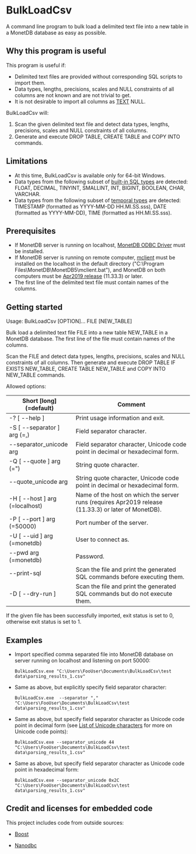 # BulkLoadCsv

A command line program to bulk load a delimited text file into a new table in a MonetDB database as easy as possible.

## Why this program is useful

This program is useful if:

 * Delimited text files are provided without corresponding SQL scripts to import them.
 * Data types, lengths, precisions, scales and NULL constraints of all columns are not known and are not trivial to get.
 * It is not desirable to import all columns as [TEXT](https://www.monetdb.org/Documentation/Manuals/SQLreference/BuiltinTypes) NULL.

 BulkLoadCsv will:
 1. Scan the given delimited text file and detect data types, lengths, precisions, scales and NULL constraints of all columns. 
 1. Generate and execute DROP TABLE, CREATE TABLE and COPY INTO commands.

## Limitations

* At this time, BulkLoadCsv is available only for 64-bit Windows.
* Data types from the following subset of [built-in SQL types](https://www.monetdb.org/Documentation/Manuals/SQLreference/BuiltinTypes) are detected: 
FLOAT, DECIMAL, TINYINT, SMALLINT, INT, BIGINT, BOOLEAN, CHAR, VARCHAR.
* Data types from the following subset of [temporal types](https://www.monetdb.org/Documentation/SQLreference/Temporal) are detected:
TIMESTAMP (formatted as YYYY-MM-DD HH.MI.SS.sss), DATE (formatted as YYYY-MM-DD), TIME (formatted as HH.MI.SS.sss).

## Prerequisites

* If MonetDB server is running on localhost, [MonetDB ODBC Driver](https://www.monetdb.org/downloads/Windows/Apr2019-SP1/MonetDB-ODBC-Installer-x86_64-20190830.msi) must be installed.
* If MonetDB server is running on remote computer, [mclient](https://www.monetdb.org/Documentation/mclient-man-page) must be installed on the localhost in the default directory ("C:\Program Files\MonetDB\MonetDB5\mclient.bat"), and MonetDB on both computers must be [Apr2019 release](https://www.monetdb.org/downloads/Windows/Apr2019-SP1) (11.33.3) or later.
* The first line of the delimited text file must contain names of the columns.

## Getting started

Usage: BulkLoadCsv [OPTION]... FILE [NEW_TABLE]

Bulk load a delimited text file FILE into a new table NEW_TABLE in a MonetDB database.
The first line of the file must contain names of the columns.

Scan the FILE and detect data types, lengths, precisions, scales and NULL constraints of all columns.
Then generate and execute DROP TABLE IF EXISTS NEW_TABLE, CREATE TABLE NEW_TABLE and
COPY INTO NEW_TABLE commands.

Allowed options:

Short [long] (=default)|Comment
-|-
-? [ --help ] | Print usage information and exit.
-S [ --separator ] arg (=,) | Field separator character.
--separator_unicode arg | Field separator character, Unicode code point in decimal or hexadecimal form.
-Q [ --quote ] arg (=") | String quote character.
--quote_unicode arg | String quote character, Unicode code point in decimal or hexadecimal form.
-H [ --host ] arg (=localhost) | Name of the host on which the server runs (requires Apr2019 release (11.33.3) or later of MonetDB).
-P [ --port ] arg (=50000) | Port number of the server.
-U [ --uid ] arg (=monetdb) | User to connect as.
--pwd arg (=monetdb) | Password.
--print-sql | Scan the file and print the generated SQL commands before executing them.
-D [ --dry-run ] | Scan the file and print the generated SQL commands but do not execute them.

If the given file has been successfully imported, exit status is set to 0, otherwise exit status is set to 1.

## Examples

* Import specified comma separated file into MonetDB database on server running on localhost and listening on port 50000:

    `BulkLoadCsv.exe "C:\Users\FooUser\Documents\BulkLoadCsv\test data\parsing_results_1.csv"`

* Same as above, but explicitly specify field separator character:

    `BulkLoadCsv.exe  --separator "," "C:\Users\FooUser\Documents\BulkLoadCsv\test data\parsing_results_1.csv"`

* Same as above, but specify field separator character as Unicode code point in decimal form (see [List of Unicode characters](https://en.wikipedia.org/wiki/List_of_Unicode_characters#Basic_Latin) for more on  Unicode code points):

    `BulkLoadCsv.exe --separator_unicode 44 "C:\Users\FooUser\Documents\BulkLoadCsv\test data\parsing_results_1.csv"`

* Same as above, but specify field separator character as Unicode code point in hexadecimal form:

    `BulkLoadCsv.exe --separator_unicode 0x2C "C:\Users\FooUser\Documents\BulkLoadCsv\test data\parsing_results_1.csv"`

## Credit and licenses for embedded code

This project includes code from outside sources:

* [Boost](https://www.boost.org/LICENSE_1_0.txt)

* [Nanodbc](https://nanodbc.github.io/nanodbc/doxygen/index.html#license)